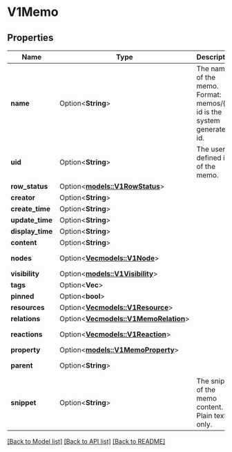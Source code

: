 # V1Memo

## Properties

Name | Type | Description | Notes
------------ | ------------- | ------------- | -------------
**name** | Option<**String**> | The name of the memo. Format: memos/{id} id is the system generated id. | [optional]
**uid** | Option<**String**> | The user defined id of the memo. | [optional]
**row_status** | Option<[**models::V1RowStatus**](v1RowStatus.md)> |  | [optional]
**creator** | Option<**String**> |  | [optional]
**create_time** | Option<**String**> |  | [optional]
**update_time** | Option<**String**> |  | [optional]
**display_time** | Option<**String**> |  | [optional]
**content** | Option<**String**> |  | [optional]
**nodes** | Option<[**Vec<models::V1Node>**](v1Node.md)> |  | [optional][readonly]
**visibility** | Option<[**models::V1Visibility**](v1Visibility.md)> |  | [optional]
**tags** | Option<**Vec<String>**> |  | [optional]
**pinned** | Option<**bool**> |  | [optional]
**resources** | Option<[**Vec<models::V1Resource>**](v1Resource.md)> |  | [optional]
**relations** | Option<[**Vec<models::V1MemoRelation>**](v1MemoRelation.md)> |  | [optional]
**reactions** | Option<[**Vec<models::V1Reaction>**](v1Reaction.md)> |  | [optional][readonly]
**property** | Option<[**models::V1MemoProperty**](v1MemoProperty.md)> |  | [optional]
**parent** | Option<**String**> |  | [optional][readonly]
**snippet** | Option<**String**> | The snippet of the memo content. Plain text only. | [optional]

[[Back to Model list]](../README.md#documentation-for-models) [[Back to API list]](../README.md#documentation-for-api-endpoints) [[Back to README]](../README.md)


